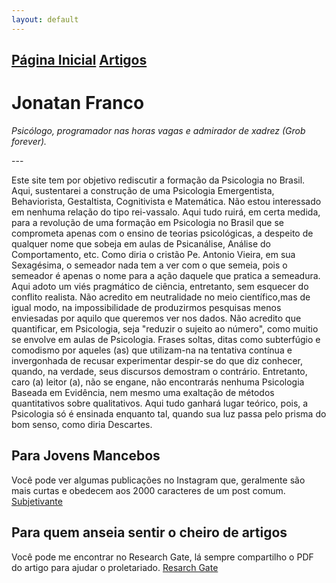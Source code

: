 ```yaml
---
layout: default
---
```


[Página Inicial](/) [Artigos](/artigos)
---

<div class = "text-center" markdown = "1">

# Jonatan Franco
*Psicólogo, programador nas horas vagas e admirador de xadrez (Grob forever).*

</div>
---

Este site tem por objetivo rediscutir a formação da Psicologia no Brasil. Aqui, sustentarei a construção de uma Psicologia Emergentista, Behaviorista, Gestaltista, Cognitivista e Matemática. Não estou interessado em nenhuma relação do tipo rei-vassalo. Aqui tudo ruirá, em certa medida, para a revolução de uma formação em Psicologia no Brasil que se comprometa apenas com o ensino de teorias psicológicas, a despeito de qualquer nome que sobeja em aulas de Psicanálise, Análise do Comportamento, etc. Como diria o cristão Pe. Antonio Vieira, em sua Sexagésima, o semeador nada tem a ver com o que semeia, pois o semeador é apenas o nome para a ação daquele que pratica a semeadura. Aqui adoto um viés pragmático de ciência, entretanto, sem esquecer do conflito realista. Não acredito em neutralidade no meio científico,mas de igual modo, na impossibilidade de produzirmos pesquisas menos enviesadas por aquilo que queremos ver nos dados. Não acredito que quantificar, em Psicologia, seja "reduzir o sujeito ao número", como muitio se envolve em aulas de Psicologia. Frases soltas, ditas como subterfúgio e comodismo por aqueles (as) que utilizam-na na tentativa contínua e invergonhada de recusar experimentar despir-se do que diz conhecer, quando, na verdade, seus discursos demostram o contrário. Entretanto, caro (a) leitor (a), não se engane, não encontrarás nenhuma Psicologia Baseada em Evidência, nem mesmo uma exaltação de métodos quantitativos sobre qualitativos. Aqui tudo ganhará lugar teórico, pois, a Psicologia só é ensinada enquanto tal, quando sua luz passa pelo prisma do bom senso, como diria Descartes.


## Para Jovens Mancebos
Você pode ver algumas publicações no Instagram que, geralmente são mais curtas e obedecem aos 2000 caracteres de um post comum.
[Subjetivante](https://www.instagram.com/subjetivante)

## Para quem anseia sentir o cheiro de artigos
Você pode me encontrar no Research Gate, lá sempre compartilho o PDF do artigo para ajudar o proletariado. 
[Resarch Gate](https://www.researchgate.net/profile/Jonatan-Franco?ev=hdr_xprf)